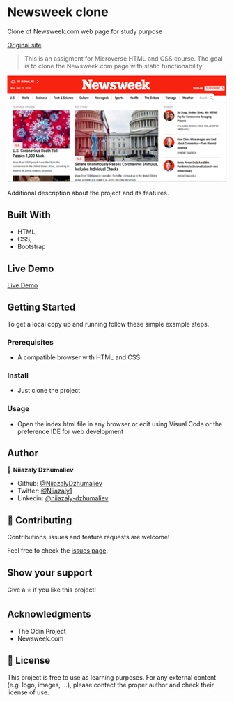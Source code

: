 # Newsweek clone
Clone of Newsweek.com web page for study purpose

[Original site](https://www.newsweek.com/)

> This is an assigment for Microverse HTML and CSS course. The goal is to clone the Newsweek.com page with static functionability.

![screenshot](images/screenshot.png)

Additional description about the project and its features.

## Built With

- HTML,
- CSS,
- Bootstrap

## Live Demo

[Live Demo](https://rawcdn.githack.com/NiiazalyDzhumaliev/newsweek-bootstrap/f053b73ae738120c6a6ecf968a6554a14f4c83b9/index.html)

## Getting Started

To get a local copy up and running follow these simple example steps.

### Prerequisites

- A compatible browser with HTML and CSS. 

### Install

- Just clone the project

### Usage

- Open the index.html file in any browser or edit using Visual Code or the preference IDE for web development


## Author

👤 **Niiazaly Dzhumaliev**

- Github: [@NiiazalyDzhumaliev](https://github.com/NiiazalyDzhumaliev)
- Twitter: [@Niiazaly1](https://twitter.com/Niiazaly1)
- Linkedin: [@niiazaly-dzhumaliev](https://www.linkedin.com/in/niiazaly-dzhumaliev-117707132/)

## 🤝 Contributing

Contributions, issues and feature requests are welcome!

Feel free to check the [issues page](https://github.com/NiiazalyDzhumaliev/newsweek-bootstrap/tree/features).

## Show your support

Give a ⭐️ if you like this project!

## Acknowledgments

- The Odin Project
- Newsweek.com

## 📝 License

This project is free to use as learning purposes. For any external content (e.g. logo, images, ...), please contact the proper author and check their license of use.
